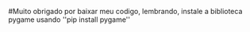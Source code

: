 #Muito obrigado por baixar meu codigo, lembrando, instale a biblioteca pygame usando ''pip install pygame''
